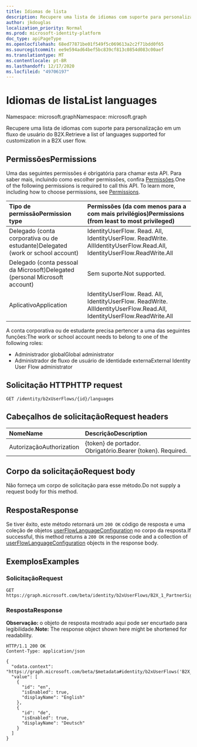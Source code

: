 ```yaml
---
title: Idiomas de lista
description: Recupere uma lista de idiomas com suporte para personalização dentro de um fluxo de usuário do B2X.
author: jkdouglas
localization_priority: Normal
ms.prod: microsoft-identity-platform
doc_type: apiPageType
ms.openlocfilehash: 68ed77871be01f549f5c069613a2c2f71bdd0f65
ms.sourcegitcommit: ee9e594ad64bef5bc839cf813c0854d083c00aef
ms.translationtype: MT
ms.contentlocale: pt-BR
ms.lasthandoff: 12/17/2020
ms.locfileid: "49706197"
---
```

# <a name="list-languages"></a><span data-ttu-id="d6d53-103">Idiomas de lista</span><span class="sxs-lookup"><span data-stu-id="d6d53-103">List languages</span></span>

<span data-ttu-id="d6d53-104">Namespace: microsoft.graph</span><span class="sxs-lookup"><span data-stu-id="d6d53-104">Namespace: microsoft.graph</span></span>

<span data-ttu-id="d6d53-105">Recupere uma lista de idiomas com suporte para personalização em um fluxo de usuário do B2X.</span><span class="sxs-lookup"><span data-stu-id="d6d53-105">Retrieve a list of languages supported for customization in a B2X user flow.</span></span>

## <a name="permissions"></a><span data-ttu-id="d6d53-106">Permissões</span><span class="sxs-lookup"><span data-stu-id="d6d53-106">Permissions</span></span>

<span data-ttu-id="d6d53-p101">Uma das seguintes permissões é obrigatória para chamar esta API. Para saber mais, incluindo como escolher permissões, confira [Permissões](/graph/permissions-reference).</span><span class="sxs-lookup"><span data-stu-id="d6d53-p101">One of the following permissions is required to call this API. To learn more, including how to choose permissions, see [Permissions](/graph/permissions-reference).</span></span>

|<span data-ttu-id="d6d53-109">Tipo de permissão</span><span class="sxs-lookup"><span data-stu-id="d6d53-109">Permission type</span></span>      | <span data-ttu-id="d6d53-110">Permissões (da com menos para a com mais privilégios)</span><span class="sxs-lookup"><span data-stu-id="d6d53-110">Permissions (from least to most privileged)</span></span>              |
|:--------------------|:---------------------------------------------------------|
|<span data-ttu-id="d6d53-111">Delegado (conta corporativa ou de estudante)</span><span class="sxs-lookup"><span data-stu-id="d6d53-111">Delegated (work or school account)</span></span>|<span data-ttu-id="d6d53-112">IdentityUserFlow. Read. All, IdentityUserFlow. ReadWrite. All</span><span class="sxs-lookup"><span data-stu-id="d6d53-112">IdentityUserFlow.Read.All, IdentityUserFlow.ReadWrite.All</span></span>|
|<span data-ttu-id="d6d53-113">Delegado (conta pessoal da Microsoft)</span><span class="sxs-lookup"><span data-stu-id="d6d53-113">Delegated (personal Microsoft account)</span></span>| <span data-ttu-id="d6d53-114">Sem suporte.</span><span class="sxs-lookup"><span data-stu-id="d6d53-114">Not supported.</span></span>|
|<span data-ttu-id="d6d53-115">Aplicativo</span><span class="sxs-lookup"><span data-stu-id="d6d53-115">Application</span></span>|<span data-ttu-id="d6d53-116">IdentityUserFlow. Read. All, IdentityUserFlow. ReadWrite. All</span><span class="sxs-lookup"><span data-stu-id="d6d53-116">IdentityUserFlow.Read.All, IdentityUserFlow.ReadWrite.All</span></span>|

<span data-ttu-id="d6d53-117">A conta corporativa ou de estudante precisa pertencer a uma das seguintes funções:</span><span class="sxs-lookup"><span data-stu-id="d6d53-117">The work or school account needs to belong to one of the following roles:</span></span>

* <span data-ttu-id="d6d53-118">Administrador global</span><span class="sxs-lookup"><span data-stu-id="d6d53-118">Global administrator</span></span>
* <span data-ttu-id="d6d53-119">Administrador de fluxo de usuário de identidade externa</span><span class="sxs-lookup"><span data-stu-id="d6d53-119">External Identity User Flow administrator</span></span>

## <a name="http-request"></a><span data-ttu-id="d6d53-120">Solicitação HTTP</span><span class="sxs-lookup"><span data-stu-id="d6d53-120">HTTP request</span></span>

<!-- {
  "blockType": "ignored"
}
-->

``` http
GET /identity/b2xUserFlows/{id}/languages
```

## <a name="request-headers"></a><span data-ttu-id="d6d53-121">Cabeçalhos de solicitação</span><span class="sxs-lookup"><span data-stu-id="d6d53-121">Request headers</span></span>

|<span data-ttu-id="d6d53-122">Nome</span><span class="sxs-lookup"><span data-stu-id="d6d53-122">Name</span></span>|<span data-ttu-id="d6d53-123">Descrição</span><span class="sxs-lookup"><span data-stu-id="d6d53-123">Description</span></span>|
|:---|:---|
|<span data-ttu-id="d6d53-124">Autorização</span><span class="sxs-lookup"><span data-stu-id="d6d53-124">Authorization</span></span>|<span data-ttu-id="d6d53-p102">{token} de portador. Obrigatório.</span><span class="sxs-lookup"><span data-stu-id="d6d53-p102">Bearer {token}. Required.</span></span>|

## <a name="request-body"></a><span data-ttu-id="d6d53-127">Corpo da solicitação</span><span class="sxs-lookup"><span data-stu-id="d6d53-127">Request body</span></span>

<span data-ttu-id="d6d53-128">Não forneça um corpo de solicitação para esse método.</span><span class="sxs-lookup"><span data-stu-id="d6d53-128">Do not supply a request body for this method.</span></span>

## <a name="response"></a><span data-ttu-id="d6d53-129">Resposta</span><span class="sxs-lookup"><span data-stu-id="d6d53-129">Response</span></span>

<span data-ttu-id="d6d53-130">Se tiver êxito, este método retornará um `200 OK` código de resposta e uma coleção de objetos [userFlowLanguageConfiguration](../resources/userflowlanguageconfiguration.md) no corpo da resposta.</span><span class="sxs-lookup"><span data-stu-id="d6d53-130">If successful, this method returns a `200 OK` response code and a collection of [userFlowLanguageConfiguration](../resources/userflowlanguageconfiguration.md) objects in the response body.</span></span>

## <a name="examples"></a><span data-ttu-id="d6d53-131">Exemplos</span><span class="sxs-lookup"><span data-stu-id="d6d53-131">Examples</span></span>

### <a name="request"></a><span data-ttu-id="d6d53-132">Solicitação</span><span class="sxs-lookup"><span data-stu-id="d6d53-132">Request</span></span>

<!-- {
  "blockType": "request",
  "name": "get_userflowlanguageconfiguration"
}
-->

``` http
GET https://graph.microsoft.com/beta/identity/b2xUserFlows/B2X_1_PartnerSignUp/languages
```

### <a name="response"></a><span data-ttu-id="d6d53-133">Resposta</span><span class="sxs-lookup"><span data-stu-id="d6d53-133">Response</span></span>

<span data-ttu-id="d6d53-134">**Observação:** o objeto de resposta mostrado aqui pode ser encurtado para legibilidade.</span><span class="sxs-lookup"><span data-stu-id="d6d53-134">**Note:** The response object shown here might be shortened for readability.</span></span>
<!-- {
  "blockType": "response",
  "truncated": true,
  "@odata.type": "Collection(microsoft.graph.userFlowLanguageConfiguration)"
}
-->

``` http
HTTP/1.1 200 OK
Content-Type: application/json

{
  "odata.context": "https://graph.microsoft.com/beta/$metadata#identity/b2xUserFlows('B2X_1_PartnerSignUp')/languages",
  "value": [
    {
      "id": "en",
      "isEnabled": true,
      "displayName": "English"
    },
    {
      "id": "de",
      "isEnabled": true,
      "displayName": "Deutsch"
    }
  ]
}
```

